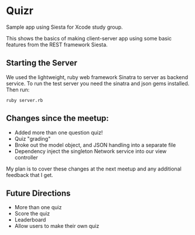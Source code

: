 # Quizr
Sample app using Siesta for Xcode study group.

This shows the basics of making client-server app using some basic features from the REST framework Siesta.

## Starting the Server
We used the lightweight, ruby web framework Sinatra to server as backend service.
To run the test server you need the sinatra and json gems installed.  Then run:

```
ruby server.rb
```

## Changes since the meetup:
- Added more than one question quiz!
- Quiz "grading"
- Broke out the model object, and JSON handling into a separate file 
- Dependency inject the singleton Network service into our view controller

My plan is to cover these changes at the next meetup and any additional feedback that I get.

## Future Directions

- More than one quiz
- Score the quiz
- Leaderboard
- Allow users to make their own quiz
